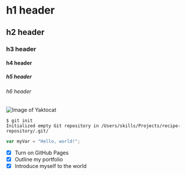 # h1 header
## h2 header
### h3 header
#### h4 header
##### h5 header
###### h6 header
![Image of Yaktocat](https://octodex.github.com/images/yaktocat.png)
```
$ git init
Initialized empty Git repository in /Users/skills/Projects/recipe-repository/.git/
```
``` javascript
var myVar = "Hello, world!";
```
- [X] Turn on GitHub Pages
- [X] Outline my portfolio
- [X] Introduce myself to the world
